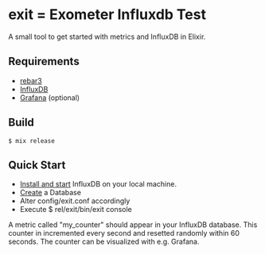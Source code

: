 exit = Exometer Influxdb Test
=====

A small tool to get started with metrics and InfluxDB in Elixir.

Requirements
-----------

- [rebar3](https://github.com/rebar/rebar3)
- [InfluxDB](https://influxdata.com/downloads/)
- [Grafana](http://grafana.org/download/) (optional)

Build
-----

    $ mix release

Quick Start
-----------

* [Install and start](https://docs.influxdata.com/influxdb/v0.9/introduction/installation/) InfluxDB on your local machine.
* [Create](https://docs.influxdata.com/influxdb/v0.9/introduction/getting_started/) a Database
* Alter config/exit.conf accordingly
* Execute
    $ rel/exit/bin/exit console

A metric called "my_counter" should appear in your InfluxDB database. This
counter in incremented every second and resetted randomly within 60 seconds. The
counter can be visualized with e.g. Grafana.
